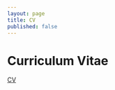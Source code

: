 ```yaml
---
layout: page
title: CV
published: false
---
```


# Curriculum Vitae
[CV](https://onedrive.live.com/?authkey=%21AOPvV5BbkVcgyYQ&id=DAF41146BFB14C20%2197443&cid=DAF41146BFB14C20&parId=root&parQt=sharedby&o=OneUp)
